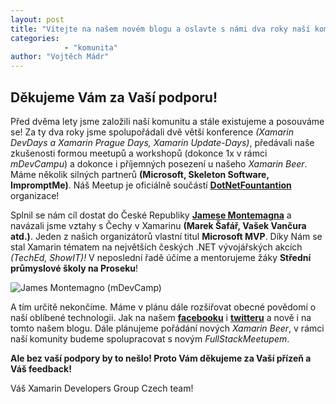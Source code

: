```yaml
---
layout: post
title: "Vítejte na našem novém blogu a oslavte s námi dva roky naší komunity!" 
categories:
            - "komunita"
author: "Vojtěch Mádr"
---
```


## Děkujeme Vám za Vaší podporu! 

Před dvěma lety jsme založili naší komunitu a stále existujeme a posouváme se! Za ty dva roky jsme spolupořádali dvě větší konference *(Xamarin DevDays a Xamarin Prague Days, Xamarin Update-Days)*, předávali naše zkušenosti formou meetupů a workshopů (dokonce 1x v rámci *mDevCampu*) a dokonce i příjemných posezení u našeho *Xamarin Beer*. Máme několik silných partnerů **(Microsoft, Skeleton Software, ImpromptMe)**. Náš Meetup je oficiálně součástí [**DotNetFountantion**](https://dotnetfoundation.org) organizace!


Splnil se nám cíl dostat do České Republiky [**Jamese Montemagna**](https://montemagno.com) a navázali jsme vztahy s Čechy v Xamarinu **(Marek Šafář, Vašek Vančura atd.)**. Jeden z našich organizátorů vlastní titul **Microsoft MVP**. Díky Nám se stal Xamarin tématem na největších českých .NET vývojářských akcích *(TechEd, ShowIT)!*  V neposlední řadě účíme a mentorujeme žáky **Střední průmyslové školy na Proseku**!

![James Montemagno (mDevCamp)](/assets/posts/2018-08-01-why_we_do_xmdg/james-montemagno.png)


A tím určitě nekončíme. Máme v plánu dále rozšiřovat obecné povědomí o naší oblíbené technologii. Jak na našem [**facebooku**](https://www.facebook.com/xmdgcz/) i [**twitteru**](https://twitter.com/xmdg_cz) a nově i na tomto našem blogu. Dále plánujeme pořádání nových *Xamarin Beer*, v rámci naší komunity budeme spolupracovat s novým *FullStackMeetupem*. 


**Ale bez vaší podpory by to nešlo! Proto Vám děkujeme za Vaší přízeň a Váš feedback!**

Váš Xamarin Developers Group Czech team!


